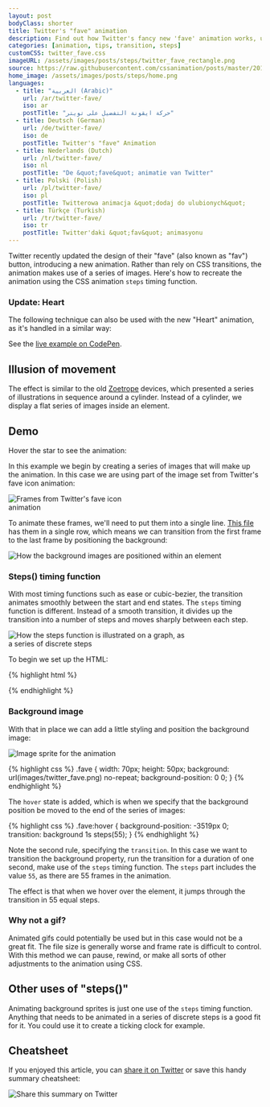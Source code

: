 ```yaml
---
layout: post
bodyClass: shorter
title: Twitter's "fave" animation
description: Find out how Twitter's fancy new 'fave' animation works, using the CSS steps() timing function.
categories: [animation, tips, transition, steps]
customCSS: twitter_fave.css
imageURL: /assets/images/posts/steps/twitter_fave_rectangle.png
source: https://raw.githubusercontent.com/cssanimation/posts/master/2015-01-17-twitter-fave.md
home_image: /assets/images/posts/steps/home.png
languages:
  - title: "العربية (Arabic)"
    url: /ar/twitter-fave/
    iso: ar
    postTitle: "حركة ايقونة التفضيل على تويتر"
  - title: Deutsch (German)
    url: /de/twitter-fave/
    iso: de
    postTitle: Twitter's "fave" Animation
  - title: Nederlands (Dutch)
    url: /nl/twitter-fave/
    iso: nl
    postTitle: "De &quot;fave&quot; animatie van Twitter"
  - title: Polski (Polish)
    url: /pl/twitter-fave/
    iso: pl
    postTitle: Twitterowa animacja &quot;dodaj do ulubionych&quot;
  - title: Türkçe (Turkish)
    url: /tr/twitter-fave/
    iso: tr
    postTitle: Twitter'daki &quot;fav&quot; animasyonu
---
```


Twitter recently updated the design of their "fave" (also known as "fav") button, introducing a new animation. Rather than rely on CSS transitions, the animation makes use of a series of images. Here's how to recreate the animation using the CSS animation `steps` timing function.

### Update: Heart

The following technique can also be used with the new "Heart" animation, as it's handled in a similar way:

<section class="fave demo-container tap-to-activate heart"></section>

See the [live example on CodePen](http://codepen.io/donovanh/pen/dYqxNb).

## Illusion of movement

The effect is similar to the old [Zoetrope](http://en.wikipedia.org/wiki/Zoetrope) devices, which presented a series of illustrations in sequence around a cylinder. Instead of a cylinder, we display a flat series of images inside an element.

## Demo

Hover the star to see the animation:

<section class="fave demo-container tap-to-activate"></section>

In this example we begin by creating a series of images that will make up the animation. In this case we are using part of the image set from Twitter's fave icon animation:

<img src="/assets/images/posts/steps/twitter_fave_rectangle.png" alt="Frames from Twitter's fave icon animation" style="max-width:256px">

To animate these frames, we'll need to put them into a single line. [This file](/assets/images/posts/steps/twitter_fave.png) has them in a single row, which means we can transition from the first frame to the last frame by positioning the background:

<img src="/assets/images/posts/steps/frames.png" alt="How the background images are positioned within an element" style="max-width:514px">

### Steps() timing function

With most timing functions such as ease or cubic-bezier, the transition animates smoothly between the start and end states. The `steps` timing function is different. Instead of a smooth transition, it divides up the transition into a number of steps and moves sharply between each step.

<img src="/assets/images/posts/steps/steps.png" alt="How the steps function is illustrated on a graph, as a series of discrete steps" style="max-width:362px">


To begin we set up the HTML:

{% highlight html %}
<section class="fave"></section>
{% endhighlight %}

### Background image

With that in place we can add a little styling and position the background image:

![Image sprite for the animation](/assets/images/posts/steps/twitter_fave.png)

{% highlight css %}
.fave {
  width: 70px;
  height: 50px;
  background: url(images/twitter_fave.png) no-repeat;
  background-position: 0 0;
}
{% endhighlight %}

The `hover` state is added, which is when we specify that the background position be moved to the end of the series of images:

{% highlight css %}
.fave:hover {
  background-position: -3519px 0;
  transition: background 1s steps(55);
}
{% endhighlight %}

Note the second rule, specifying the `transition`. In this case we want to transition the background property, run the transition for a duration of one second, make use of the `steps` timing function. The `steps` part includes the value `55`, as there are 55 frames in the animation.

The effect is that when we hover over the element, it jumps through the transition in 55 equal steps.

### Why not a gif?

Animated gifs could potentially be used but in this case would not be a great fit. The file size is generally worse and frame rate is difficult to control. With this method we can pause, rewind, or make all sorts of other adjustments to the animation using CSS.

## Other uses of "steps()"

Animating background sprites is just one use of the `steps` timing function. Anything that needs to be animated in a series of discrete steps is a good fit for it. You could use it to create a ticking clock for example.

## Cheatsheet

If you enjoyed this article, you can [share it on Twitter](https://twitter.com/intent/tweet?text=Recreate%20the%20Twitter%20fave%20icon%20animation&url=https://cssanimation.rocks/post/twitter-fave/&original_referer=https://cssanimation.rocks) or save this handy summary cheatsheet:

<img src="/tips/twitter-fave.png" alt="Share this summary on Twitter" style="max-width:375px">




